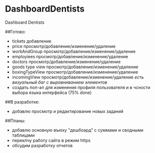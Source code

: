 # DashboardDentists
Dashboard Dentists

##Готово:
- tickets добавление 
- price  просмотр/добавление/изменение/удаление
- workAndGroup  просмотр/добавление/изменение/удаление
- employiees  просмотр/добавление/изменение/удаление
- doctors  просмотр/добавление/изменение/удаление
- goods type view  просмотр/добавление/изменение/удаление
- boxingTypeView  просмотр/добавление/изменение/удаление
- incomingView  просмотр/добавление/изменение/удаление *есть визуальный баг с выравниванием элементов* 
- создать поп-ап для изменения профиля пользователя и в чсности выбора языка интерфейса (75% done)

##В разработке:
- добавлю просмотр и редактирование новых заданий 


##Планы:
- добавлю основную въюху "дешбоард" с суммами и сводными таблицами 
- переклчу работу сайта в режим https 
-  обсудим разработку отчетов
